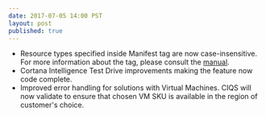 ```yaml
--- 
date: 2017-07-05 14:00 PST
layout: post
published: true
---
```


-	Resource types specified inside <LocationProvidedFor> Manifest tag are now case-insensitive. For more information about the tag, please consult the [manual](https://azure.github.io/Azure-CortanaIntelligence-SolutionAuthoringWorkspace/solution-authoring.html#locationprovidedfor). 
- Cortana Intelligence Test Drive improvements making the feature now code complete.
- Improved error handling for solutions with Virtual Machines. CIQS will now validate to ensure that chosen VM SKU is available in the region of customer's choice.

<!--more-->
